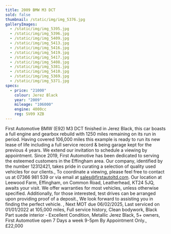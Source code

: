 ```yaml
---
title: 2009 BMW M3 DCT
sold: false
thumbnail: /static/img/img_5376.jpg
galleryImages:
  - /static/img/img_5395.jpg
  - /static/img/img_5396.jpg
  - /static/img/img_5409.jpg
  - /static/img/img_5413.jpg
  - /static/img/img_5416.jpg
  - /static/img/img_5419.jpg
  - /static/img/img_5417.jpg
  - /static/img/img_5408.jpg
  - /static/img/img_5381.jpg
  - /static/img/img_5410.jpg
  - /static/img/img_5369.jpg
  - /static/img/img_5371.jpg
specs:
  - price: "21000"
    colour: Jerez Black
    year: "2009"
    mileage: "106000"
    engine: 4000cc
    reg: SV09 XZB
---
```

First Automotive BMW (E92) M3 DCT finished in Jerez Black, this car boasts a full engine and gearbox rebuild with 1250 miles remaining on its run in period. Having covered 106,000 miles this example is ready to run its new lease of life including a full service record & being garage kept for the previous 4 years. We extend our invitation to schedule a viewing by appointment. Since 2019, First Automotive has been dedicated to serving the esteemed customers in the Effingham area. Our company, identified by the number 12312421, takes pride in curating a selection of quality used vehicles for our clients., To coordinate a viewing, please feel free to contact us at 07366 981 539 or via email at sales@firstautoltd.com. Our location at Leewood Farm, Effingham, on Common Road, Leatherhead, KT24 5JQ, awaits your visit. We offer warranties for most vehicles, unless otherwise specified. Additionally, for those interested, test drives can be arranged upon providing proof of a deposit., We look forward to assisting you in finding the perfect vehicle. , Next MOT due 06/02/2025, Last serviced on 01/01/2022 at 105,000 miles, Full service history, Clean bodywork, Black Part suede interior - Excellent Condition, Metallic Jerez Black, 5+ owners, First Automotive open 7 Days a week 9-5pm By Appointment Only., £22,000